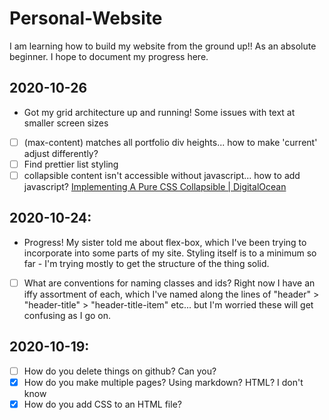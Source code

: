 # Personal-Website
I am learning how to build my website from the ground up!! As an absolute beginner. I hope to document my progress here.

2020-10-26
-------------------
* Got my grid architecture up and running! Some issues with text at smaller screen sizes
- [ ]  (max-content) matches all portfolio div heights... how to make 'current' adjust differently?
- [ ]  Find prettier list styling
- [ ]  collapsible content isn't accessible without javascript... how to add javascript? [Implementing A Pure CSS Collapsible | DigitalOcean](https://www.digitalocean.com/community/tutorials/css-collapsible)

2020-10-24:
-------------------
* Progress! My sister told me about flex-box, which I've been trying to incorporate into some parts of my site. Styling itself is to a minimum so far - I'm trying mostly to get the structure of the thing solid.
- [ ]  What are conventions for naming classes and ids? Right now I have an iffy assortment of each, which I've named along the lines of "header" > "header-title" > "header-title-item" etc... but I'm worried these will get confusing as I go on.


2020-10-19: 
-------------------
- [ ] How do you delete things on github? Can you?
- [x]  How do you make multiple pages? Using markdown? HTML? I don't know
- [x]  How do you add CSS to an HTML file?
